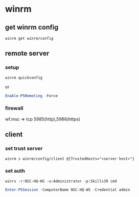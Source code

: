 # winrm

## get winrm config
``` batch
winrm get winrm/config
```

## remote server

### setup
``` batch
winrm quickconfig
```
or
``` powershell
Enable-PSRemoting -Force
```

### firewall
wf.msc => tcp 5985(http),5986(https)

## client

### set trust server
``` batch
winrm s winrm/config/client @{TrustedHosts="<server host>"}
```

### set auth
``` batch
winrs -r:NSC-HQ-WS -u:Administrator -p:Skills39 cmd
```
``` powershell
Enter-PSSession -ComputerName NSC-HQ-WS -Credential admin
```
